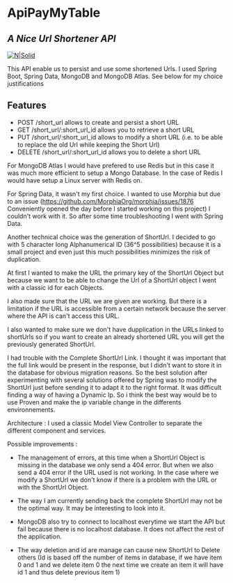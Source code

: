 # ApiPayMyTable
## _A Nice Url Shortener API_

[![N|Solid](https://lh3.googleusercontent.com/Gfc33bXjC0auwZHEXqREHblhWEpqmp0f7dG-4dwwG5QDMPvlfwNONzEMFDA0diQVa8SK0A=s170)](https://nodesource.com/products/nsolid)

This API enable us to persist and use some shortened Urls. I used Spring Boot, Spring Data, MongoDB and MongoDB Atlas. See below for my choice justifications

## Features

- POST /short_url allows to create and persist a short URL
- GET /short_url/:short_url_id allows you to retrieve a short URL
- PUT /short_url/:short_url_id allows to modify a short URL (i.e. to be able to replace the old Url while keeping the Short Url)
- DELETE /short_url/:short_url_id allows you to delete a short URL

For MongoDB Atlas I would have prefered to use Redis but in this case it was much more efficient to setup a Mongo Database. In the case of Redis I would have setup a Linux server with Redis on.

For Spring Data, it wasn't my first choice. I wanted to use Morphia but due to an issue (https://github.com/MorphiaOrg/morphia/issues/1876 Conveniently opened the day before I started working on this project) I couldn't work with it. So after some time troubleshooting I went with Spring Data.

Another technical choice was the generation of ShortUrl. I decided to go with 5 character long Alphanumerical ID (36^5 possibilities) because it is a small project and even just this much possibilities minimizes the risk of duplication.

At first I wanted to make the URL the primary key of the ShortUrl Object but because we want to be able to change the Url of a ShortUrl object I went with a classic id for each Objects.

I also made sure that the URL we are given are working. But there is a limitation if the URL is accessible from a certain network because the server where the API is can't access this URL.

I also wanted to make sure we don't have dupplication in the URLs linked to shortUrls so if you want to create an already shortened URL you will get the previously generated ShortUrl.

I had trouble with the Complete ShortUrl Link. I thought it was important that the full link would be present in the response, but I didn't want to store it in the database for obvious migration reasons. So the best solution after experimenting with several solutions offered by Spring was to modify the ShortUrl just before sending it to adapt it to the right format. It was difficult finding a way of having a Dynamic Ip. So i think the best way would be to use Proven and make the ip variable change in the differents environnements.

Architecture :
I used a classic Model View Controller to separate the different component and services.

Possible improvements : 
 - The management of errors, at this time when a ShortUrl Object is missing in the database we only send a 404 error. But when we also send a 404 error if the URL used is not working. In the case where we modify a ShortUrl we don't know if there is a problem with the URL or with the ShortUrl Object.

- The way I am currently sending back the complete ShortUrl may not be the optimal way. It may be interesting to look into it.

- MongoDB also try to connect to localhost everytime we start the API but fail because there is no localhost database. It does not affect the rest of the application.

- The way deletion and id are manage can cause new ShortUrl to Delete others (Id is based off the number of items in database, if we have item 0 and 1 and we delete item 0 the next time we create an item it will have id 1 and thus delete previous item 1)
